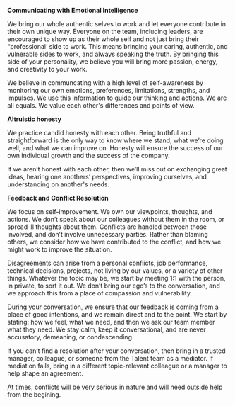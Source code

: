 **Communicating with Emotional Intelligence**

We bring our whole authentic selves to work and let everyone contribute in their own unique way. Everyone on the team, including leaders, are encouraged to show up as their whole self and not just bring their “professional’ side to work. This means bringing your caring, authentic, and vulnerable sides to work, and always speaking the truth. By bringing this side of your personality, we believe you will bring more passion, energy, and creativity to your work.
 
We believe in communcating with a high level of self-awareness by monitoring our own emotions, preferences, limitations, strengths, and impulses. We use this information to guide our thinking and actions. We are all equals. We value each other's differences and points of view.

**Altruistic honesty**

We practice candid honesty with each other. Being truthful and straightforward is the only way to know where we stand, what we’re doing well, and what we can improve on. Honesty will ensure the success of our own individual growth and the success of the company. 
 
If we aren’t honest with each other, then we’ll miss out on exchanging great ideas, hearing one anothers’ perspectives, improving ourselves, and understanding on another's needs.

**Feedback and Conflict Resolution**

We focus on self-improvement. We own our viewpoints, thoughts, and actions. We don’t speak about our colleagues without them in the room, or spread ill thoughts about them. Conflicts are handled between those involved, and don’t involve unnecessary parties. Rather than blaming others, we consider how we have contributed to the conflict, and how we might work to improve the situation.

Disagreements can arise from a personal conflicts, job performance, technical decisions, projects, not living by our values, or a variety of other things. Whatever the topic may be, we start by meeting 1:1 with the person, in private, to sort it out. We don’t bring our ego’s to the conversation, and we approach this from a place of compassion and vulnerability. 

During your conversation, we ensure that our feedback is coming from a place of good intentions, and we remain direct and to the point. We start by stating: how we feel, what we need, and then we ask our team member what they need. We stay calm, keep it conversational, and are never accusatory, demeaning, or condescending. 

If you can’t find a resolution after your conversation, then bring in a trusted manager, colleague, or someone from the Talent team as a mediator. If mediation fails, bring in a different topic-relevant colleague or a manager to help shape an agreement. 

At times, conflicts will be very serious in nature and will need outside help from the begining. 
